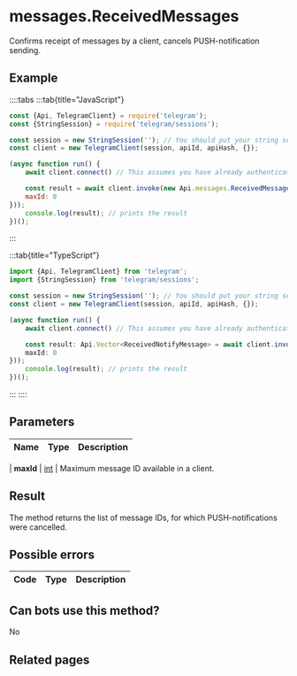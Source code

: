 # messages.ReceivedMessages

Confirms receipt of messages by a client, cancels PUSH-notification sending.



## Example

::::tabs
:::tab{title="JavaScript"}
```js
const {Api, TelegramClient} = require('telegram');
const {StringSession} = require('telegram/sessions');

const session = new StringSession(''); // You should put your string session here
const client = new TelegramClient(session, apiId, apiHash, {});

(async function run() {
    await client.connect() // This assumes you have already authenticated with .start()

    const result = await client.invoke(new Api.messages.ReceivedMessages({
    maxId: 0
}));
    console.log(result); // prints the result
})();
```
:::

:::tab{title="TypeScript"}
```ts
import {Api, TelegramClient} from 'telegram';
import {StringSession} from 'telegram/sessions';

const session = new StringSession(''); // You should put your string session here
const client = new TelegramClient(session, apiId, apiHash, {});

(async function run() {
    await client.connect() // This assumes you have already authenticated with .start()

    const result: Api.Vector<ReceivedNotifyMessage> = await client.invoke(new Api.messages.ReceivedMessages({
    maxId: 0
}));
    console.log(result); // prints the result
})();
```
:::
::::



## Parameters

| Name | Type | Description |
| :--: | ---- | ----------- |

| **maxId** | [int](https://core.telegram.org/type/int) | Maximum message ID available in a client. 


## Result

The method returns the list of message IDs, for which PUSH-notifications were cancelled.



## Possible errors

| Code | Type | Description |
| :--: | ---- | ----------- |



## Can bots use this method?

No

## Related pages


